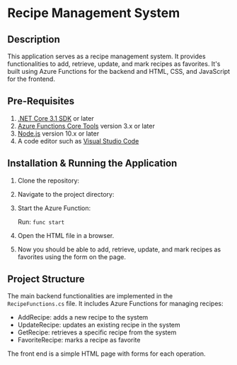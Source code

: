 # Recipe Management System

## Description

This application serves as a recipe management system. It provides functionalities to add, retrieve, update, and mark recipes as favorites. It's built using Azure Functions for the backend and HTML, CSS, and JavaScript for the frontend.

## Pre-Requisites

1. [.NET Core 3.1 SDK](https://dotnet.microsoft.com/download) or later
2. [Azure Functions Core Tools](https://docs.microsoft.com/en-us/azure/azure-functions/functions-run-local?tabs=windows%2Ccsharp%2Cbash#v2) version 3.x or later
3. [Node.js](https://nodejs.org/en/) version 10.x or later
4. A code editor such as [Visual Studio Code](https://code.visualstudio.com/)

## Installation & Running the Application

1. Clone the repository:

2. Navigate to the project directory:

3. Start the Azure Function:

   Run: ```func start```

4. Open the HTML file in a browser.

5. Now you should be able to add, retrieve, update, and mark recipes as favorites using the form on the page. 

## Project Structure

The main backend functionalities are implemented in the `RecipeFunctions.cs` file. It includes Azure Functions for managing recipes:

- AddRecipe: adds a new recipe to the system
- UpdateRecipe: updates an existing recipe in the system
- GetRecipe: retrieves a specific recipe from the system
- FavoriteRecipe: marks a recipe as favorite

The front end is a simple HTML page with forms for each operation.


